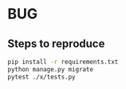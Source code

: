 # BUG



## Steps to reproduce

```bash
pip install -r requirements.txt
python manage.py migrate
pytest ./x/tests.py
```
